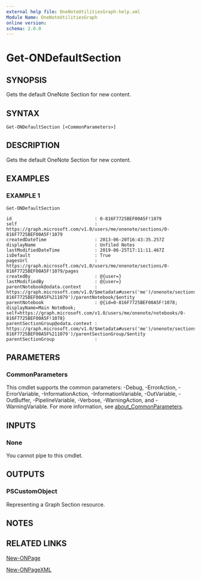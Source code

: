 ```yaml
---
external help file: OneNoteUtilitiesGraph-help.xml
Module Name: OneNoteUtilitiesGraph
online version:
schema: 2.0.0
---
```


# Get-ONDefaultSection

## SYNOPSIS
Gets the default OneNote Section for new content.

## SYNTAX

```
Get-ONDefaultSection [<CommonParameters>]
```

## DESCRIPTION
Gets the default OneNote Section for new content.

## EXAMPLES

### EXAMPLE 1
```
Get-ONDefaultSection

id                               : 0-816F7725BEF00A5F!1079
self                             : https://graph.microsoft.com/v1.0/users/me/onenote/sections/0-816F7725BEF00A5F!1079
createdDateTime                  : 2013-06-20T16:43:35.257Z
displayName                      : Unfiled Notes
lastModifiedDateTime             : 2019-06-25T17:11:11.467Z
isDefault                        : True
pagesUrl                         : https://graph.microsoft.com/v1.0/users/me/onenote/sections/0-816F7725BEF00A5F!1079/pages
createdBy                        : @{user=}
lastModifiedBy                   : @{user=}
parentNotebook@odata.context     : https://graph.microsoft.com/v1.0/$metadata#users('me')/onenote/sections('0-816F7725BEF00A5F%211079')/parentNotebook/$entity
parentNotebook                   : @{id=0-816F7725BEF00A5F!1078; displayName=Main NoteBook; self=https://graph.microsoft.com/v1.0/users/me/onenote/notebooks/0-816F7725BEF00A5F!1078}
parentSectionGroup@odata.context : https://graph.microsoft.com/v1.0/$metadata#users('me')/onenote/sections('0-816F7725BEF00A5F%211079')/parentSectionGroup/$entity
parentSectionGroup               :
```

## PARAMETERS

### CommonParameters
This cmdlet supports the common parameters: -Debug, -ErrorAction, -ErrorVariable, -InformationAction, -InformationVariable, -OutVariable, -OutBuffer, -PipelineVariable, -Verbose, -WarningAction, and -WarningVariable. For more information, see [about_CommonParameters](http://go.microsoft.com/fwlink/?LinkID=113216).

## INPUTS

### None
You cannot pipe to this cmdlet.

## OUTPUTS

### PSCustomObject
Representing a Graph Section resource.

## NOTES

## RELATED LINKS

[New-ONPage](New-ONPage.md)

[New-ONPageXML](New-ONPageXML)

